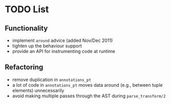 # TODO List

## Functionality

- implement `around` advice (added Nov/Dec 2011)
- tighten up the behaviour support
- provide an API for instrumenting code at runtime

## Refactoring

- remove duplication in `annotations_pt`
- a lot of code in `annotations_pt` moves data around (e.g., between tuple elements) unnecessarily
- avoid making multiple passes through the AST during `parse_transform/2`
